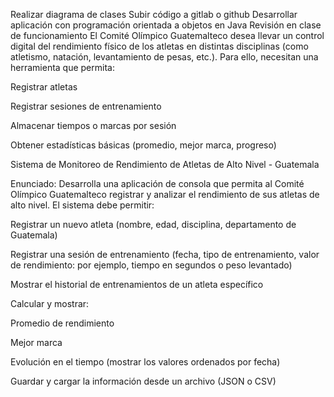 Realizar diagrama de clases
Subir código a gitlab o github
Desarrollar aplicación con programación orientada a objetos en Java
Revisión en clase de funcionamiento
El Comité Olímpico Guatemalteco desea llevar un control digital del rendimiento físico de los atletas en distintas disciplinas (como atletismo, natación, levantamiento de pesas, etc.). Para ello, necesitan una herramienta que permita:

Registrar atletas

Registrar sesiones de entrenamiento

Almacenar tiempos o marcas por sesión

Obtener estadísticas básicas (promedio, mejor marca, progreso)

Sistema de Monitoreo de Rendimiento de Atletas de Alto Nivel - Guatemala

Enunciado:
Desarrolla una aplicación de consola que permita al Comité Olímpico Guatemalteco registrar y analizar el rendimiento de sus atletas de alto nivel. El sistema debe permitir:

Registrar un nuevo atleta (nombre, edad, disciplina, departamento de Guatemala)

Registrar una sesión de entrenamiento (fecha, tipo de entrenamiento, valor de rendimiento: por ejemplo, tiempo en segundos o peso levantado)

Mostrar el historial de entrenamientos de un atleta específico

Calcular y mostrar:

Promedio de rendimiento

Mejor marca

Evolución en el tiempo (mostrar los valores ordenados por fecha)

Guardar y cargar la información desde un archivo (JSON o CSV)

